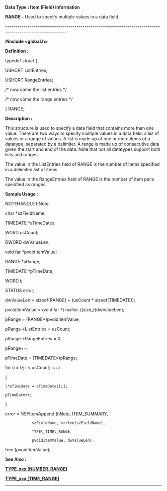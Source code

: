 




<!--
 /\* Font Definitions \*/
 @font-face
 {font-family:Courier;
 panose-1:2 7 4 9 2 2 5 2 4 4;}
@font-face
 {font-family:"Tms Rmn";
 panose-1:2 2 6 3 4 5 5 2 3 4;}
@font-face
 {font-family:Helv;
 panose-1:2 11 6 4 2 2 2 3 2 4;}
@font-face
 {font-family:"Cambria Math";
 panose-1:2 4 5 3 5 4 6 3 2 4;}
 /\* Style Definitions \*/
 p.MsoNormal, li.MsoNormal, div.MsoNormal
 {margin-top:0cm;
 margin-right:0cm;
 margin-bottom:8.0pt;
 margin-left:0cm;
 line-height:107%;
 font-size:11.0pt;
 font-family:"Calibri",sans-serif;}
.MsoChpDefault
 {font-size:11.0pt;}
.MsoPapDefault
 {margin-bottom:8.0pt;
 line-height:107%;}
 /\* Page Definitions \*/
 @page WordSection1
 {size:612.0pt 792.0pt;
 margin:72.0pt 72.0pt 72.0pt 72.0pt;}
div.WordSection1
 {page:WordSection1;}
-->




 


**Data Type : Item (Field) Information**



**RANGE** **-** Used to
specify multiple values in a data field.


**----------------------------------------------------------------------------------------------------------**



**#include
<global.h>**



**Definition :**



typedef struct {  

   USHORT ListEntries;  

   USHORT RangeEntries;  

/\* now come the list entries \*/  

/\* now come the range entries \*/  

  

} RANGE;


 


**Description :**



This
structure is used to specify a data field that contains more than one value. 
There are two ways to specify multiple values in a data field:  a list of
values or a range of values.  A list is made up of one or more items of a
datatype, separated by a delimiter.  A range is made up of consecutive data
given the start and end of the data.  Note that not all datatypes support both
lists and ranges.  

  

The value in the ListEntries field of RANGE is the number of items specified in
a delimited list of items.  

  

The value in the RangeEntries field of RANGE is the number of item pairs
specified as ranges.  

  




 **Sample Usage :**


  

NOTEHANDLE     hNote;  

char          \*szFieldName;  

TIMEDATE      \*aTimeDates;  

WORD           usCount;  

DWORD          dwValueLen;  

void far      \*pvoidItemValue;  

RANGE         \*pRange;  

TIMEDATE      \*pTimeDate;  

WORD           i;  

STATUS         error;  

  

dwValueLen = sizeof(RANGE) + (usCount \* sizeof(TIMEDATE));  

pvoidItemValue = (void far \*) malloc ((size\_t)dwValueLen);  

  

pRange = (RANGE\*)pvoidItemValue;  

pRange->ListEntries = usCount;  

pRange->RangeEntries = 0;  

pRange++;  

pTimeDate = (TIMEDATE\*)pRange;  

  

for (i = 0; i < usCount; i++)  

{  

    \*pTimeDate = aTimeDates[i];  

    pTimeDate++;  

}  

      

error = NSFItemAppend (hNote, ITEM\_SUMMARY,  

                szFieldName, strlen(szFieldName),  

                TYPE\_TIME\_RANGE,  

                pvoidItemValue, dwValueLen);  

  

free (pvoidItemValue);


 **See Also :**


**[TYPE\_xxx [NUMBER\_RANGE]](notes:///8525872100478C66/61FD4E9848264AD28525620B006BA8BD/35ABE18F9580CA2D8525622E0062C48D)**


**[TYPE\_xxx [TIME\_RANGE]](notes:///8525872100478C66/61FD4E9848264AD28525620B006BA8BD/C598A7AE1C5A2C6A8525622E00645C02)**



----------------------------------------------------------------------------------------------------------


 





